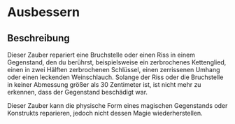 # Ausbessern

## Beschreibung

Dieser Zauber repariert eine Bruchstelle oder einen Riss in einem Gegenstand, den du berührst, beispielsweise ein zerbrochenes Kettenglied, einen in zwei Hälften zerbrochenen Schlüssel, einen zerrissenen Umhang oder einen leckenden Weinschlauch. Solange der Riss oder die Bruchstelle in keiner Abmessung größer als 30 Zentimeter ist, ist nicht mehr zu erkennen, dass der Gegenstand beschädigt war.

Dieser Zauber kann die physische Form eines magischen Gegenstands oder Konstrukts reparieren, jedoch nicht dessen Magie wiederherstellen.
